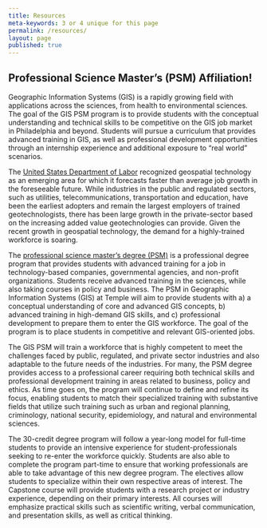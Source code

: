 ```yaml
---
title: Resources
meta-keywords: 3 or 4 unique for this page
permalink: /resources/
layout: page
published: true
---
```

## Professional Science Master’s (PSM) Affiliation!

Geographic Information Systems (GIS) is a rapidly growing field with applications across the sciences, from health to environmental sciences. The goal of the GIS PSM program is to provide students with the conceptual understanding and technical skills to be competitive on the GIS job market in Philadelphia and beyond. Students will pursue a curriculum that provides advanced training in GIS, as well as professional development opportunities through an internship experience and additional exposure to “real world” scenarios.

The [United States Department of Labor](http://www.bls.gov/ooh/architecture-and-engineering/cartographers-and-photogrammetrists.htm) recognized geospatial technology as an emerging area for which it forecasts faster than average job growth in the foreseeable future. While industries in the public and regulated sectors, such as utilities, telecommunications, transportation and education, have been the earliest adopters and remain the largest employers of trained geotechnologists, there has been large growth in the private-sector based on the increasing added value geotechnologies  can provide. Given the recent growth in geospatial technology, the demand for a highly-trained workforce is soaring.

The [professional science master’s degree (PSM)](http://www.npsma.org/) is a professional degree program that provides students with advanced training for a job in technology-based companies, governmental agencies, and non-profit organizations. Students receive advanced training in the sciences, while also taking courses in policy and business. The PSM in Geographic Information Systems (GIS) at Temple will aim to provide students with a) a conceptual understanding of core and advanced GIS concepts, b) advanced training in high-demand GIS skills, and c) professional development to prepare them to enter the GIS workforce. The goal of the program is to place students in competitive and relevant GIS-oriented jobs.

The GIS PSM will train a workforce that is highly competent to meet the challenges faced by public, regulated, and private sector industries and also adaptable to the future needs of the industries.  For many, the PSM degree provides access to a professional career requiring both technical skills and professional development training in areas related to business, policy and ethics.  As time goes on, the program will continue to define and refine its focus, enabling students to match their specialized training with substantive fields that utilize such training such as urban and regional planning, criminology, national security, epidemiology, and natural and environmental sciences.

The 30-credit degree program will follow a year-long model for full-time students to provide an intensive experience for student-professionals seeking to re-enter the workforce quickly. Students are also able to complete the program part-time to ensure that working professionals are able to take advantage of this new degree program. The electives allow students to specialize within their own respective areas of interest. The Capstone course will provide students with a research project or industry experience, depending on their primary interests. All courses will emphasize practical skills such as scientific writing, verbal communication, and presentation skills, as well as critical thinking.
